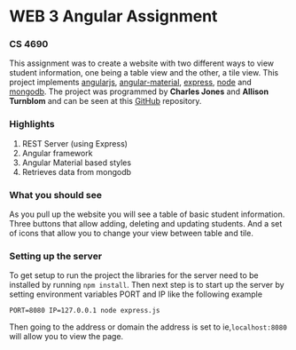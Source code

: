# WEB 3 Angular Assignment
### CS 4690

This assignment was to create a website with two different ways
to view student information, one being a table view and the other, a tile view. This project implements [angularjs], [angular-material], [express], [node] and [mongodb]. 
The project was programmed by **Charles Jones** and **Allison Turnblom** and can be seen at this [GitHub] repository.

### Highlights

1. REST Server (using Express)
2. Angular framework
3. Angular Material based styles
4. Retrieves data from mongodb

### What you should see

As you pull up the website you will see a table of basic student information. Three buttons that allow adding, deleting and updating students. And a set of icons that allow you to change your view between table and tile.

### Setting up the server 

To get setup to run the project the libraries for the server need to be installed by running `npm install`. Then next step is to start up the server by setting environment variables PORT and IP like the following example

`PORT=8080 IP=127.0.0.1 node express.js`

Then going to the address or domain the address is set to ie,`localhost:8080` will allow you to view the page.

[angularjs]: <https://angularjs.org/>
[angular-material]: <https://material.angularjs.org/latest/>
[express]: <https://expressjs.com/>
[node]: <https://nodejs.org/en/>
[mongodb]: <https://www.mongodb.com/>
[GitHub]: <https://github.com/aturnblom/CS_4690>
